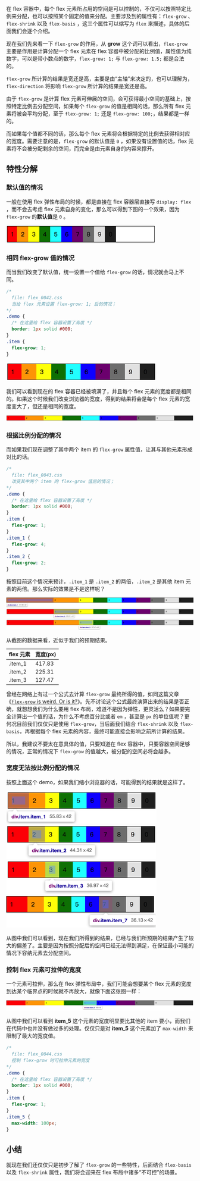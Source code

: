 在 flex 容器中，每个 flex 元素所占用的空间是可以控制的，不仅可以按照特定比例来分配，也可以按照某个固定的值来分配。主要涉及到的属性有：`flex-grow`  、`flex-shrink` 以及 `flex-basis` ，这三个属性可以缩写为 `flex` 来描述，具体的后面我们会逐个介绍。

现在我们先来看一下 `flex-grow` 的作用，从 **grow** 这个词可以看出，`flex-grow` 主要是作用是计算分配一个 flex 元素在 flex 容器中被分配的比例值，属性值为纯数字，可以是带小数点的数字，`flex-grow: 1;` 与 `flex-grow: 1.5;` 都是合法的。

`flex-grow` 所计算的结果是宽还是高，主要是由“主轴”来决定的，也可以理解为，`flex-direction` 将影响 `flex-grow` 所计算的结果是宽还是高。

由于 `flex-grow` 是计算 flex 元素可伸展的空间，会可获得最小空间的基础上，按照特定比例去分配空间，如果每个 `flex-grow` 的值是相同的话，那么所有 flex 元素将被会平均分配，至于 `flex-grow: 1;` 还是 `flex-grow: 100;`，结果都是一样的。

而如果每个值都不同的话，那么每个 flex 元素将会根据特定的比例去获得相对应的宽度。需要注意的是，`flex-grow` 的默认值是 `0` ，如果没有设置值的话，flex 元素将不会被分配剩余的空间，而完全是由元素自身的内容来撑开。

## 特性分解

### 默认值的情况

一般在使用 flex 弹性布局的时候，都是直接在 flex 容器层直接写 `display: flex` ，而不会去考虑 flex 元素自身的变化，那么可以得到下图的一个效果，因为 `flex-grow` 的**默认值**是 `0` 。

<img src="image/02-10-01.png" style="zoom:50%;" />



### 相同 flex-grow 值的情况

而当我们改变了默认值，统一设置一个值给 `flex-grow` 的话，情况就会马上不同。

```css
/* 
  file: flex_0042.css
  当给 flex 元素设置 flex-grow: 1; 后的情况；
*/
.demo {
  /* 在这里给 flex 容器设置了高度 */
  border: 1px solid #000;
}
.item {
  flex-grow: 1;
}
```

<img src="image/02-10-02.png" style="zoom:50%;" />

我们可以看到现在的 flex 容器已经被填满了，并且每个 flex 元素的宽度都是相同的。如果这个时候我们改变浏览器的宽度，得到的结果将会是每个 flex 元素的宽度变大了，但还是相同的宽度。

<img src="image/02-10-03.png" style="zoom:50%;" />



### 根据比例分配的情况

而如果我们现在调整了其中两个 item 的 `flex-grow` 属性值，让其与其他元素形成对比的话。

```css
/* 
  file: flex_0043.css
  改变其中两个 item 的 flex-grow 值后的情况；
*/
.demo {
  /* 在这里给 flex 容器设置了高度 */
  border: 1px solid #000;
}
.item {
  flex-grow: 1;
}
.item_1 {
  flex-grow: 4;
}
.item_2 {
  flex-grow: 2;
}
```

按照目前这个情况来预计，`.item_1` 是 `.item_2` 的两倍，`.item_2` 是其他 item 元素的两倍。那么实际的效果是不是这样呢？

<img src="image/02-10-04.png" style="zoom:50%;" />

<img src="image/02-10-05.png" style="zoom:50%;" />

<img src="image/02-10-06.png" style="zoom:50%;" />

从截图的数据来看，近似于我们的预期结果。

| flex 元素 | 宽度(px) |
| ------- | ------ |
| .item_1 | 417.83 |
| .item_2 | 225.31 |
| .item_3 | 127.47 |

曾经在网络上有过一个公式去计算 `flex-grow` 最终所得的值，如同这篇文章《[`flex-grow` is weird. Or is it?](https://css-tricks.com/flex-grow-is-weird/)》。先不讨论这个公式最终演算出来的结果是否正确，就想想我们为什么要用 flex 布局，难道不是因为弹性，更灵活么？如果要完全计算出一个值的话，为什么不考虑百分比或者 `em` ，甚至是 `px` 的单位值呢？更何况目前我们仅仅只是使用 `flex-grow`，当后面我们结合 `flex-shrink` 以及 `flex-basis`，再根据每个  flex 元素的内容，最终可能直接会影响之前所计算的结果。

所以，我建议不要太在意具体的值，只要知道在 flex 容器中，只要容器空间足够的情况，正常的情况下 `flex-grow` 的值越大，被分配的空间必将会越多。



### 宽度无法按比例分配的情况

按照上面这个 demo，如果我们缩小浏览器的话，可能得到的结果就是这样了。

<img src="image/02-10-07.png" style="zoom:50%;" />

<img src="image/02-10-08.png" style="zoom:50%;" />

<img src="image/02-10-09.png" style="zoom:50%;" />

<img src="image/02-10-10.png" style="zoom:50%;" />

从图中我们可以看到，现在我们所得到的结果，已经与我们所预期的结果产生了较大的偏差了。主要是因为按照分配后的空间已经无法得到满足，在保证最小可能的情况下容纳元素去分配空间。



### 控制 flex 元素可拉伸的宽度

一个元素可拉伸，那么在 flex 弹性布局中，我们可能会想要某个 flex 元素的宽度到达某个临界点的时候就不再放大，就像下面这张图一样：

<img src="image/02-10-11.png" style="zoom:50%;" />

从图中我们可以看到 **item_5** 这个元素的宽度明显要比其他的 item 要小，而我们在代码中也并没有做过多的处理。仅仅只是对 **item_5** 这个元素加了 `max-width` 来限制了最大的宽度值。

```css
/* 
  file: flex_0044.css
  控制 flex-grow 时可拉伸元素的宽度
*/
.demo {
  /* 在这里给 flex 容器设置了高度 */
  border: 1px solid #000;
}
.item {
  flex-grow: 1;
}
.item_5 {
  max-width: 100px;
}
```



## 小结

就现在我们还仅仅只是初步了解了 `flex-grow` 的一些特性，后面结合 `flex-basis` 以及 `flex-shrink` 属性，我们将会迎来在 flex 布局中诸多“不可控”的场景。

